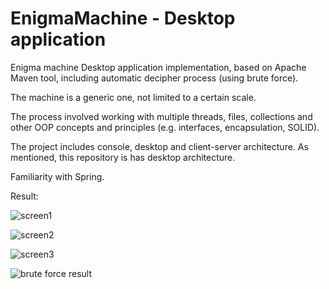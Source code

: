 # EnigmaMachine - Desktop application
Enigma machine Desktop application implementation, based on Apache Maven tool, including automatic decipher process (using brute force). 

The machine is a generic one, not limited to a certain scale.

The process involved working with multiple threads, files, collections and other OOP concepts and principles (e.g. interfaces, encapsulation, SOLID). 

The project includes console, desktop and client-server architecture. As mentioned, this repository is has desktop architecture.

Familiarity with Spring.



Result:

![screen1](https://user-images.githubusercontent.com/82370205/189650900-18271cf1-6b25-440c-910a-895b138eee84.jpg)

![screen2](https://user-images.githubusercontent.com/82370205/189650907-1169927a-6eba-4b5e-9047-c98f4575f179.jpg)

![screen3](https://user-images.githubusercontent.com/82370205/193436375-5f2ddb1a-3fc0-452e-b1d8-f812e49d929d.png)

![brute force result](https://user-images.githubusercontent.com/82370205/193436378-6cb13b8c-ad9c-4fb5-82bb-5e6f4f25f44e.png)
